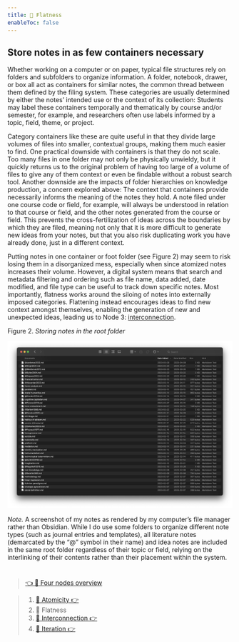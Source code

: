 ```yaml
---
title: 📖 Flatness
enableToc: false
---
```


## Store notes in as few containers necessary

Whether working on a computer or on paper, typical file structures rely on folders and subfolders to organize information. A folder, notebook, drawer, or box all act as containers for similar notes, the common thread between them defined by the filing system. These categories are usually determined by either the notes’ intended use or the context of its collection: Students may label these containers temporally and thematically by course and/or semester, for example, and researchers often use labels informed by a topic, field, theme, or project.

Category containers like these are quite useful in that they divide large volumes of files into smaller, contextual groups, making them much easier to find. One practical downside with containers is that they do not scale. Too many files in one folder may not only be physically unwieldy, but it quickly returns us to the original problem of having too large of a volume of files to give any of them context or even be findable without a robust search tool. Another downside are the impacts of folder hierarchies on knowledge production, a concern explored above: The context that containers provide necessarily informs the meaning of the notes they hold. A note filed under one course code or field, for example, will always be understood in relation to that course or field, and the other notes generated from the course or field. This prevents the cross-fertilization of ideas across the boundaries by which they are filed, meaning not only that it is more difficult to generate new ideas from your notes, but that you also risk duplicating work you have already done, just in a different context.

Putting notes in one container or foot folder (see Figure 2) may seem to risk losing them in a disorganized mess, especially when since atomized notes increases their volume. However, a digital system means that search and metadata filtering and ordering such as file name, data added, date modified, and file type can be useful to track down specific notes. Most importantly, flatness works around the siloing of notes into externally imposed categories. Flattening instead encourages ideas to find new context amongst themselves, enabling the generation of new and unexpected ideas, leading us to Node 3: [interconnection](pa6c%20Interconnection.md).

Figure 2. *Storing notes in the root folder*

![A screenshot of a file folder system listing approximately 25 Markdown files. Each file is titled with the name of a concept or source, such as "paratext.md," "digital humanities.md," or "@Berlant1998.md."](Figure2.png)

*Note.* A screenshot of my notes as rendered by my computer’s file manager rather than Obsidian. While I do use some folders to organize different note types (such as journal entries and templates), all literature notes (demarcated by the “@” symbol in their name) and idea notes are included in the same root folder regardless of their topic or field, relying on the interlinking of their contents rather than their placement within the system.

# 

 > 
 > [👈 📖 Four nodes overview](pa6%20Four%20nodes%20of%20a%20feminist%20note-taking%20methodology.md)

 > 
 > 1. [📖 Atomicity 👉 ](pa6a%20Atomicity.md)
 > 1. 📖 Flatness
 > 1. [📖 Interconnection 👉 ](pa6c%20Interconnection.md)
 > 1. [📖 Iteration 👉 ](pa6d%20Iteration.md)
